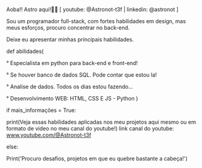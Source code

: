 Aoba!! Astro aqui!👨‍🚀 [ youtube: @Astronot-t3f | linkedin: @astronot ]

Sou um programador full-stack, com fortes habilidades em  design, mas meus esforços, procuro concentrar no back-end.

Deixe eu apresentar minhas principais habilidades.

def abilidades(

° Especialista em python para back-end e front-end!

° Se houver banco de dados SQL. Pode contar que estou la!

° Analise de dados. Todos os dias estou fazendo...

° Desenvolvimento WEB: HTML, CSS E JS - Python )

if mais_informações = True:

 print(Veja essas habilidades aplicadas nos meu projetos aqui mesmo ou em formato de video no meu canal do youtube!)
 link canal do youtube: www.youtube.com/@Astronot-t3f

else:

  Print('Procuro desafios, projetos em que eu quebre bastante a cabeça!')



<!---
Programador-Astro/Programador-Astro is a ✨ special ✨ repository because its `README.md` (this file) appears on your GitHub profile.
You can click the Preview link to take a look at your changes.
--->
